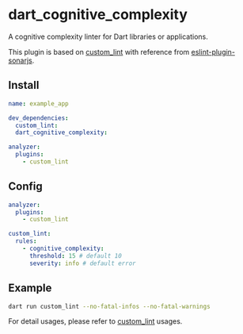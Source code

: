 # dart_cognitive_complexity

A cognitive complexity linter for Dart libraries or applications.

This plugin is based on [custom_lint](https://github.com/invertase/dart_custom_lint/tree/main) with reference from [eslint-plugin-sonarjs](https://github.com/SonarSource/eslint-plugin-sonarjs/blob/b8bf961931513d46a88a0d3bb48f79c04ecf4bd7/src/rules/cognitive-complexity.ts).

## Install

```yaml
name: example_app

dev_dependencies:
  custom_lint:
  dart_cognitive_complexity:
```

```yaml
analyzer:
  plugins:
    - custom_lint
```

## Config

```yaml
analyzer:
  plugins:
    - custom_lint

custom_lint:
  rules:
    - cognitive_complexity:
      threshold: 15 # default 10
      severity: info # default error
```

## Example

```sh
dart run custom_lint --no-fatal-infos --no-fatal-warnings
```

For detail usages, please refer to [custom_lint](https://github.com/invertase/dart_custom_lint/tree/main) usages.
